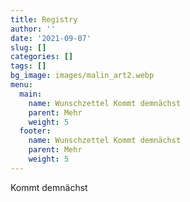 ```yaml
---
title: Registry
author: ''
date: '2021-09-07'
slug: []
categories: []
tags: []
bg_image: images/malin_art2.webp
menu:
  main:
    name: Wunschzettel Kommt demnächst
    parent: Mehr
    weight: 5
  footer:
    name: Wunschzettel Kommt demnächst
    parent: Mehr
    weight: 5
---
```


Kommt demnächst